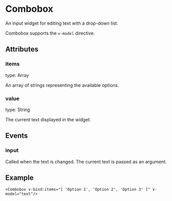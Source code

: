 # Combobox

An input widget for editing text with a drop-down list.

Combobox supports the `v-model` directive.

## Attributes

### items

type: Array

An array of strings representing the available options.

### value

type: String

The current text displayed in the widget.

## Events

### input

Called when the text is changed. The current text is passed as an argument.

## Example

```markup
<Combobox v-bind:items="[ 'Option 1', 'Option 2', 'Option 3' ]" v-model="text"/>
```

